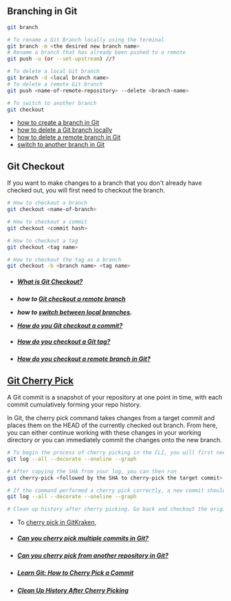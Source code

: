 ## Branching in Git

```bash
git branch

# To rename a Git Branch locally using the terminal
git branch -m <the desired new branch name>
# Rename a branch that has already been pushed to a remote
git push -u (or --set-upstream)	//?

# To delete a local Git branch
git branch -d <local branch name>
# To delete a remote Git branch
git push <name-of-remote-repository> --delete <branch-name>

# To switch to another branch
git checkout
```

* [how to create a branch in Git](https://www.gitkraken.com/learn/git/problems/create-git-branch)
* [how to delete a Git branch locally](https://www.gitkraken.com/learn/git/problems/delete-local-git-branch)
* [how to delete a remote branch in Git](https://www.gitkraken.com/learn/git/problems/delete-remote-git-branch)
* [switch to another branch in Git](https://www.gitkraken.com/learn/git/problems/switch-git-branch)



## Git Checkout

If you want to make changes to a branch that you don't already have checked out, you will first need to checkout the branch.

```bash
# How to checkout a branch
git checkout <name-of-branch>

# How to checkout a commit
git checkout <commit hash>

# How to checkout a tag
git checkout <tag name>

# How to checkout the tag as a branch
git checkout -b <branch name> <tag name>
```

* ##### [What is Git Checkout?			](https://www.gitkraken.com/learn/git/tutorials/what-is-git-checkout)

* ***how to [Git checkout a remote branch](https://www.gitkraken.com/learn/git/problems/git-checkout-remote-branch)*** 

* ***how to [switch between local branches](https://www.gitkraken.com/learn/git/problems/switch-git-branch).***

* ***[How do you Git checkout a commit?			](https://www.gitkraken.com/learn/git/problems/git-checkout-commit)***

* ##### [How do you checkout a Git tag?			](https://www.gitkraken.com/learn/git/problems/git-checkout-tag)

* ##### [How do you checkout a remote branch in Git?			](https://www.gitkraken.com/learn/git/problems/git-checkout-remote-branch)



## [Git Cherry Pick](https://www.gitkraken.com/learn/git/cherry-pick)

A Git commit is a snapshot of your repository at one point in time, with each commit cumulatively forming your repo history.

In Git, the cherry pick command takes changes from a target commit and places them on the HEAD of the currently checked out branch. From here, you can either continue working with these changes in your working directory or you can immediately commit the changes onto the new branch.

```bash
# To begin the process of cherry picking in the CLI, you will first need to obtain the SHA for the commit you wish to cherry pick.
git log --all --decorate --oneline --graph

# After copying the SHA from your log, you can then run
git cherry-pick <followed by the SHA to cherry-pick the target commit>

# If the command performed a cherry pick correctly, a new commit should be visible with a unique SHA. You can also verify that everything looks good by running `git log` again to view log graph
git log --all --decorate --oneline --graph

# Clean up history after cherry picking. Go back and checkout the original branch and do a hard reset on the parent commit.
```



* To [cherry pick in GitKraken](https://support.gitkraken.com/working-with-commits/cherrypick/),

* ##### [Can you cherry pick multiple commits in Git?			](https://www.gitkraken.com/learn/git/problems/cherry-pick-multiple-commits)

* ##### [Can you cherry pick from another repository in Git?			](https://www.gitkraken.com/learn/git/problems/cherry-pick-from-another-repository)

* ##### [Learn Git: How to Cherry Pick a Commit			](https://www.gitkraken.com/learn/git/tutorials/how-to-cherry-pick-git)

* ##### [Clean Up History After Cherry Picking			](https://www.gitkraken.com/learn/git/best-practices/clean-up-history-after-cherry-picking)

